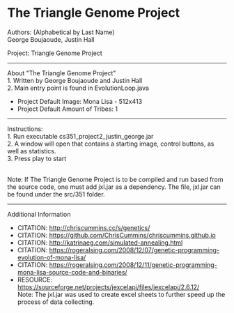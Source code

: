 # The Triangle Genome Project

Authors: (Alphabetical by Last Name)
<br>George Boujaoude, Justin Hall

Project: Triangle Genome Project

********************************************
About "The Triangle Genome Project"
<br>1. Written by George Boujaoude and Justin Hall
<br>2. Main entry point is found in EvolutionLoop.java

- Project Default Image: Mona Lisa - 512x413
- Project Default Amount of Tribes: 1

********************************************
Instructions:
<br>1. Run executable cs351_project2_justin_george.jar 
<br>2. A window will open that contains a starting image, control buttons, as well as statistics.
<br>3. Press play to start

<br>Note: If The Triangle Genome Project is to be compiled and run based from the source code, one must add jxl.jar as a dependency. The file, jxl.jar can be found under the src/351 folder.

********************************************
Additional Information
* CITATION: http://chriscummins.cc/s/genetics/
* CITATION: https://github.com/ChrisCummins/chriscummins.github.io
* CITATION: http://katrinaeg.com/simulated-annealing.html
* CITATION: https://rogeralsing.com/2008/12/07/genetic-programming-evolution-of-mona-lisa/
* CITATION: https://rogeralsing.com/2008/12/11/genetic-programming-mona-lisa-source-code-and-binaries/
* RESOURCE: https://sourceforge.net/projects/jexcelapi/files/jexcelapi/2.6.12/
<br>Note: The jxl.jar was used to create excel sheets to further speed up the process of data collecting.
